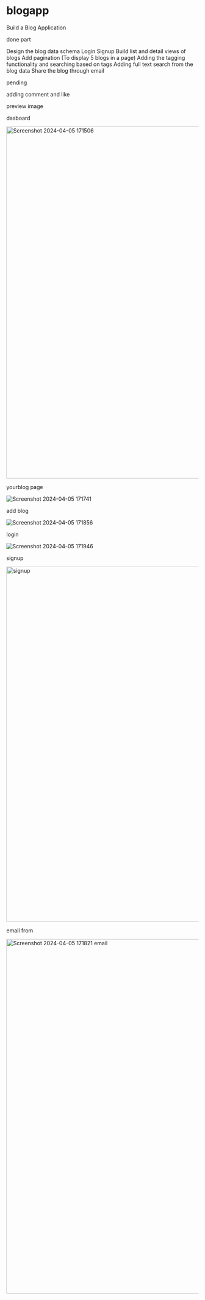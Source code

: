 # blogapp
Build a Blog Application


done part


Design the blog data schema
Login
Signup
Build list and detail views of blogs
Add pagination (To display 5 blogs in a page)
Adding the tagging functionality and searching based on tags
Adding full text search from the blog data
Share the blog through email


pending


adding comment and like


preview image 



dasboard


<img width="922" alt="Screenshot 2024-04-05 171506" src="https://github.com/tanvir2907/blogapp/assets/116171498/e1fd5ee7-e125-475b-b740-5365c66f95f7">

yourblog page


![Screenshot 2024-04-05 171741](https://github.com/tanvir2907/blogapp/assets/116171498/0d4ecdcb-790a-48dc-ac99-3d689884456b)

add blog


![Screenshot 2024-04-05 171856](https://github.com/tanvir2907/blogapp/assets/116171498/58ede8fe-9067-4dfa-bf36-07b095c1c1d7)

login


![Screenshot 2024-04-05 171946](https://github.com/tanvir2907/blogapp/assets/116171498/8509a8b9-b76c-4d3d-b20e-349a48ba1a08)

signup 


<img width="931" alt="signup" src="https://github.com/tanvir2907/blogapp/assets/116171498/a995dd33-b8d0-40ad-abb7-bae78829ac32">

email from 


<img width="929" alt="Screenshot 2024-04-05 171821 email" src="https://github.com/tanvir2907/blogapp/assets/116171498/2cd433aa-d626-4711-a6a0-6d7d2f7fb8ee">
 






